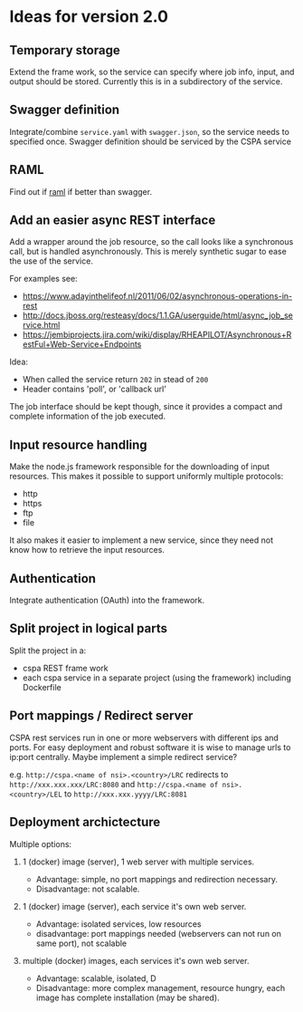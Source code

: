 # Ideas for version 2.0

## Temporary storage
Extend the frame work, so the service can specify where job info, input, and output should be stored. Currently this is in a subdirectory of the service.

## Swagger definition

Integrate/combine `service.yaml` with `swagger.json`, so the service needs to specified once.  Swagger definition should be serviced by the CSPA service

## RAML

Find out if [raml](http://raml.org) if better than swagger.

## Add an easier async REST interface

Add a wrapper around the job resource, so the call looks like a synchronous call, but is handled asynchronously. This is merely synthetic sugar to ease
the use of the service.

For examples see: 

- https://www.adayinthelifeof.nl/2011/06/02/asynchronous-operations-in-rest
- http://docs.jboss.org/resteasy/docs/1.1.GA/userguide/html/async_job_service.html
- https://jembiprojects.jira.com/wiki/display/RHEAPILOT/Asynchronous+RestFul+Web-Service+Endpoints

Idea: 

- When called the service return `202` in stead of `200`
- Header contains 'poll', or 'callback url'

The job interface should be kept though, since it provides a compact and complete information of the job executed.


## Input resource handling

Make the node.js framework responsible for the downloading of input resources.
This makes it possible to support uniformly multiple protocols:

- http
- https
- ftp
- file

It also makes it easier to implement a new service, since they need not know how to retrieve the input resources.

## Authentication
Integrate authentication (OAuth) into the framework.

## Split project in logical parts
Split the project in a:

- cspa REST frame work 
- each cspa service in a separate project (using the framework) including Dockerfile

## Port mappings / Redirect server

CSPA rest services run in one or more webservers with different ips and ports. For easy deployment and robust software it is
wise to manage urls to ip:port centrally. Maybe implement a simple redirect service?

e.g. 
`http://cspa.<name of nsi>.<country>/LRC` redirects to `http://xxx.xxx.xxx/LRC:8080` and `http://cspa.<name of nsi>.<country>/LEL` to `http://xxx.xxx.yyyy/LRC:8081`

## Deployment archictecture

Multiple options:

1. 1 (docker) image (server), 1 web server with multiple services. 
   
   - Advantage: simple, no port mappings and redirection necessary. 
   - Disadvantage: not scalable. 
2. 1 (docker) image (server), each service it's own web server. 

   - Advantage: isolated services, low resources
   - disadvantage: port mappings needed (webservers can not run on same port), not scalable
3. multiple (docker) images, each services it's own web server. 

   - Advantage: scalable, isolated, D
   - Disadvantage: more complex management, resource hungry, each image has complete installation (may be shared).
